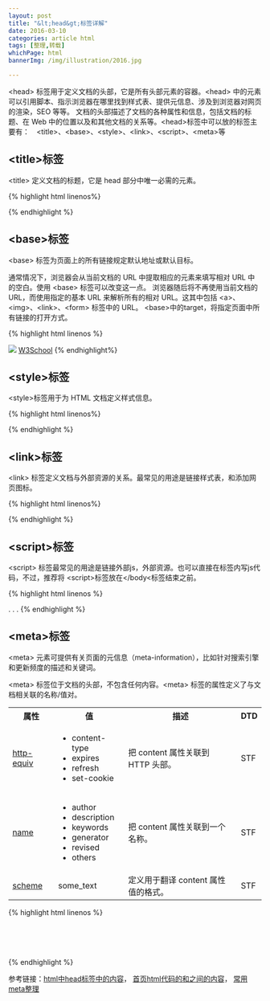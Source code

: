 ```yaml
---
layout: post
title: "&lt;head&gt;标签详解"
date: 2016-03-10
categories: article html
tags: [整理,转载]
whichPage: html
bannerImg: /img/illustration/2016.jpg

---
```


&lt;head&gt; 标签用于定义文档的头部，它是所有头部元素的容器。&lt;head&gt; 中的元素可以引用脚本、指示浏览器在哪里找到样式表、提供元信息、涉及到浏览器对网页的渲染，SEO 等等。
文档的头部描述了文档的各种属性和信息，包括文档的标题、在 Web 中的位置以及和其他文档的关系等。&lt;head&gt;标签中可以放的标签主要有：　&lt;title&gt;、&lt;base&gt;、&lt;style&gt;、&lt;link&gt;、&lt;script&gt;、&lt;meta&gt;等



## &lt;title&gt;标签

&lt;title&gt; 定义文档的标题，它是 head 部分中唯一必需的元素。

{% highlight html linenos%}

<head>
    <title>文档标题</title>
</head>

{% endhighlight %}

## &lt;base&gt;标签

&lt;base&gt; 标签为页面上的所有链接规定默认地址或默认目标。

通常情况下，浏览器会从当前文档的 URL 中提取相应的元素来填写相对 URL 中的空白。使用 &lt;base&gt; 标签可以改变这一点。
浏览器随后将不再使用当前文档的 URL，而使用指定的基本 URL 来解析所有的相对 URL。这其中包括 &lt;a&gt;、&lt;img&gt;、&lt;link&gt;、&lt;form&gt; 标签中的 URL。
&lt;base&gt;中的target，将指定页面中所有链接的打开方式。

{% highlight html linenos %}
<head>
    <base href="http://www.w3school.com.cn/i/" />
    <base target="_blank" />
</head>
<body>
    <img src="eg_smile.gif" />
    <a href="http://www.w3school.com.cn">W3School</a>
</body>
{% endhighlight%}

## &lt;style&gt;标签

&lt;style&gt;标签用于为 HTML 文档定义样式信息。

{% highlight html linenos%}
<style>
.demo {
    display: block;
    width: 100px;
    height: 100px;
    padding: 10px;
    margin: 10px;
    font-size: 16px;
    background-color: #ccc;
}
</style>
{% endhighlight %}

## &lt;link&gt;标签  

&lt;link&gt; 标签定义文档与外部资源的关系。最常见的用途是链接样式表，和添加网页图标。

{% highlight html linenos%}

<head>
    <link rel="stylesheet" type="text/css" href="demo.css" />
    <link rel = "shortcut icon" href="favicon.ico">
</head>

{% endhighlight %}

## &lt;script&gt;标签 

&lt;script&gt; 标签最常见的用途是链接外部js，外部资源。也可以直接在标签内写js代码，不过，推荐将 &lt;script&gt;标签放在&lt;/body&lt;标签结束之前。

{% highlight html linenos %}
<head>
    <script type="text/javascript" src='somewhere/demo.min.js'></script>
    <script type="text/javascript">
        alert('hello world!');
    </script>
</head>
<body>
        .
        .
        .
    <script type="text/javascript" src='somewhere/jquery.min.js'></script>
    <script type="text/javascript">
        function massage(text) {
            alert(text);
        }
        massage('hello world!');
    </script>
</body>
{% endhighlight %}




## &lt;meta&gt;标签

&lt;meta&gt; 元素可提供有关页面的元信息（meta-information），比如针对搜索引擎和更新频度的描述和关键词。

&lt;meta&gt; 标签位于文档的头部，不包含任何内容。&lt;meta&gt; 标签的属性定义了与文档相关联的名称/值对。

<table class='table'>
    <tbody>
        <tr>
            <th>属性</th>
            <th>值</th>
            <th>描述</th>
            <th>DTD</th>
        </tr>
        <tr>
            <td><a target="_blank" href="http://www.w3school.com.cn/tags/tag_meta.asp#meta_prop_http-equiv">http-equiv</a></td>
            <td><ul><li>content-type</li><li>expires</li><li>refresh</li><li>set-cookie </li></ul></td>
            <td>把 content 属性关联到 HTTP 头部。</td>
            <td>STF</td>
        </tr>
        <tr>
            <td><a target="_blank" href="http://www.w3school.com.cn/tags/tag_meta.asp#meta_prop_name">name</a></td>
            <td><ul><li>author</li><li>description</li><li>keywords</li><li>generator</li><li>revised</li><li>others </li></ul></td>
            <td>把 content 属性关联到一个名称。</td>
            <td>STF</td>
        </tr>
        <tr>
            <td><a target="_blank" href="http://www.w3school.com.cn/tags/tag_meta.asp#meta_prop_scheme">scheme</a></td>
            <td>some_text</td>
            <td>定义用于翻译 content 属性值的格式。</td>
            <td>STF</td>
        </tr>
    </tbody>
</table>

{% highlight html linenos %}

<!--- the site is designed http://love-peach.github.io/blog-jekyll/ 03/2016 ---> <!--- 公司版权注释　--->

<meta http-equiv="content-type" content="text/html; charset=gb2312" /> <!--- 网页显示字符集，简体中文　--->
<meta http-equiv="content-type" content="text/html; charset=big5"> <!--- 网页显示字符集，繁体中文　--->
<meta http-equiv="content-type" content="text/html; charset=iso-8859-1"> <!--- 网页显示字符集，英 语　--->



<meta http-equiv="expires" content="31 Dec 2008"> <!--- 设定网页的到期时间。　--->
<meta http-equiv="refresh" content="5;url=http://love-peach.github.io/blog-jekyll/"> <!--- 重定向，自动跳转，时间停留5秒　--->
<meta http-equiv="pragma" content="no-cache"> <!--- 禁止浏览器从本地机的缓存中调阅页面内容　--->
<meta http-equiv="window-target" content="_top"> <!--- 在浏览器最顶层打开，禁止浏览器从本地机的缓存中调阅页面内容　--->

<meta name="author"  content="张晋佩"> <!--- 网页制作者信息　--->
<meta name="description"  content="张晋佩的个人博客，记录前端学习之路的一些知识点和问题"> <!--- 网站简介,描述　--->
<meta name="keywords"  content="HTML, DHTML, CSS, XML, XHTML, JavaScript">　<!--- 搜索关键字　--->
<meta name="revised"  content="2.17">　<!--- 描述网页的版本　--->
<meta name="generator"  content="Sublime">　<!--- 描述网页是通过那种软件产生　--->
<meta name="robots" content="none">　<!--- 网页搜索机器人向导.用来告诉搜索机器人哪些页面需要索引，哪些页面不需要索引　--->


<!-- 移动端 -->
<!--- 能优化移动浏览器的显示 --->
<meta name="viewport" content="width=device-width, initial-scale=1.0,maximum-scale=1.0, user-scalable=no"/> 
<!--- 1. width：宽度（数值 / device-width）（范围从200 到10,000，默认为980 像素）
      2. height：高度（数值 / device-height）（范围从223 到10,000）
      3. initial-scale：初始的缩放比例 （范围从>0 到10）
      4. minimum-scale：允许用户缩放到的最小比例
      5. maximum-scale：允许用户缩放到的最大比例
      6. user-scalable：用户是否可以手动缩 (no,yes)　--->

<!--　隐藏状态栏/设置状态栏颜色只有在开启WebApp全屏模式时才生效。content的值为default | black | black-translucent 。　-->
<meta name="apple-mobile-web-app-status-bar-style" content="black-translucent" />　
<meta name="apple-mobile-web-app-capable" content="yes" /> <!-- 启用 WebApp 全屏模式　伪装app，离线应用 -->
<meta name="apple-mobile-web-app-title" content="标题">　<!--添加到主屏后的标题--->
<meta content="telephone=no" name="format-detection" /> <!--忽略数字自动识别为电话号码--->
<meta content="email=no" name="format-detection" />　<!--忽略识别邮箱--->

<meta name="HandheldFriendly" content="true"><!-- 针对手持设备优化，主要是针对一些老的不识别viewport的浏览器，比如黑莓 -->
<meta name="MobileOptimized" content="320"><!-- 微软的老式浏览器 -->
<meta name="screen-orientation" content="portrait"><!-- uc强制竖屏 -->
<meta name="x5-orientation" content="portrait"><!-- QQ强制竖屏 -->
<meta name="full-screen" content="yes"><!-- UC强制全屏 -->
<meta name="x5-fullscreen" content="true"><!-- QQ强制全屏 -->
<meta name="browsermode" content="application"><!-- UC应用模式 -->
<meta name="x5-page-mode" content="app"><!-- QQ应用模式 -->
<meta name="msapplication-tap-highlight" content="no"><!-- windows phone 点击无高光 -->

<!-- 网页相关 -->
<meta http-equiv="X-UA-Compatible" content="IE=edge,chrome=1" />
<!-- 关于X-UA-Compatible -->
<meta http-equiv="X-UA-Compatible" content="IE=6" ><!-- 使用IE6 -->
<meta http-equiv="X-UA-Compatible" content="IE=7" ><!-- 使用IE7 -->
<meta http-equiv="X-UA-Compatible" content="IE=8" ><!-- 使用IE8 -->

<!-- 用百度打开网页可能会对其进行转码（比如贴广告），避免转码可添加如下meta -->
<meta http-equiv="Cache-Control" content="no-siteapp" />

{% endhighlight %}

参考链接：[html中head标签中的内容](http://www.cnblogs.com/fslnet/archive/2009/11/17/1604444.html)，
[首页html代码的<head>和</head>之间的内容](http://blog.csdn.net/pengyouchuan/article/details/7195929)，
[常用meta整理](https://segmentfault.com/a/1190000002407912)
